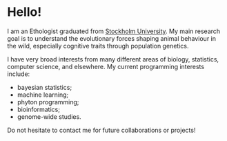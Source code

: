 # Hello!

I am an Ethologist graduated from [Stockholm University](https://www.su.se/cmlink/stockholm-university). 
My main research goal is to understand the evolutionary forces shaping animal behaviour in the wild, 
especially cognitive traits through population genetics.

I have very broad interests from many different areas of biology, statistics, computer science, and elsewhere. 
My current programming interests include:

 - bayesian statistics;
 - machine learning;
 - phyton programming;
 - bioinformatics;
 - genome-wide studies.

Do not hesitate to contact me for future collaborations or projects!